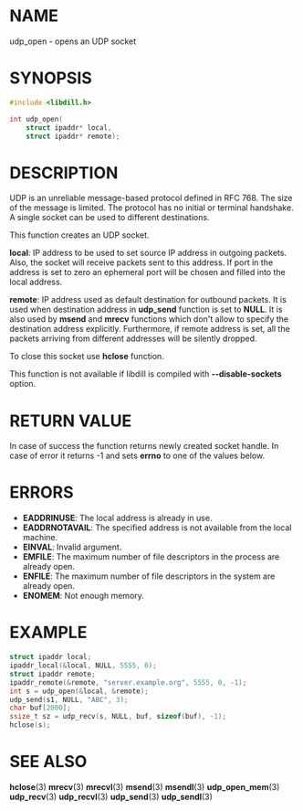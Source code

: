 # NAME

 udp_open - opens an UDP socket

# SYNOPSIS

```c
#include <libdill.h>

int udp_open(
    struct ipaddr* local,
    struct ipaddr* remote);
```

# DESCRIPTION

 UDP is an unreliable message-based protocol defined in RFC 768. The size of the message is limited. The protocol has no initial or terminal handshake. A single socket can be used to different destinations.

 This function creates an UDP socket.

 **local**: IP  address to be used to set source IP address in outgoing packets. Also, the socket will receive packets sent to this address. If port in the address is set to zero an ephemeral port will be chosen and filled into the local address.

 **remote**: IP address used as default destination for outbound packets. It is used when destination address in **udp_send** function is set to **NULL**. It is also used by **msend** and **mrecv** functions which don't allow to specify the destination address explicitly. Furthermore, if remote address is set, all the packets arriving from different addresses will be silently dropped.

 To close this socket use **hclose** function.

 This function is not available if libdill is compiled with **--disable-sockets** option.

# RETURN VALUE

 In case of success the function returns newly created socket handle. In case of error it returns -1 and sets **errno** to one of the values below.

# ERRORS

* **EADDRINUSE**: The local address is already in use.
* **EADDRNOTAVAIL**: The specified address is not available from the local machine.
* **EINVAL**: Invalid argument.
* **EMFILE**: The maximum number of file descriptors in the process are already open.
* **ENFILE**: The maximum number of file descriptors in the system are already open.
* **ENOMEM**: Not enough memory.

# EXAMPLE

```c
struct ipaddr local;
ipaddr_local(&local, NULL, 5555, 0);
struct ipaddr remote;
ipaddr_remote(&remote, "server.example.org", 5555, 0, -1);
int s = udp_open(&local, &remote);
udp_send(s1, NULL, "ABC", 3);
char buf[2000];
ssize_t sz = udp_recv(s, NULL, buf, sizeof(buf), -1);
hclose(s);
```

# SEE ALSO

 **hclose**(3) **mrecv**(3) **mrecvl**(3) **msend**(3) **msendl**(3) **udp_open_mem**(3) **udp_recv**(3) **udp_recvl**(3) **udp_send**(3) **udp_sendl**(3) 

